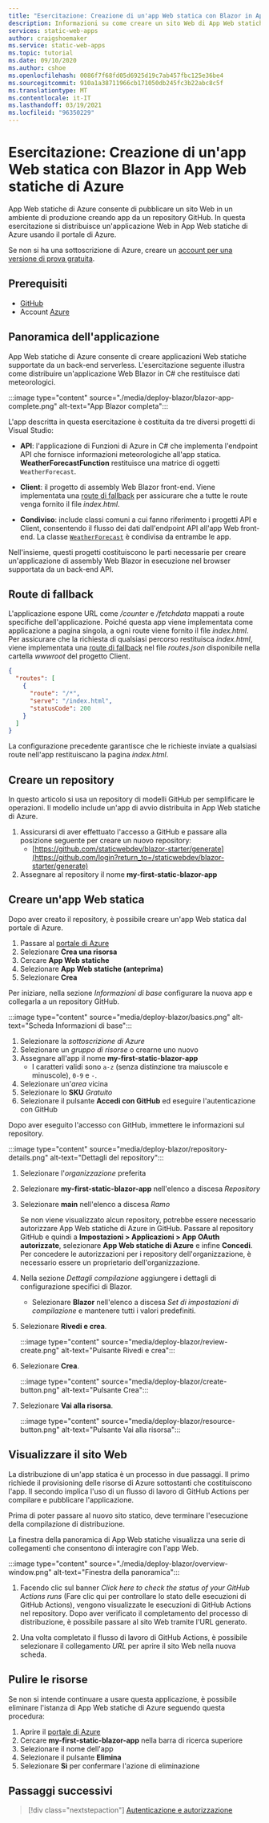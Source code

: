 ```yaml
---
title: "Esercitazione: Creazione di un'app Web statica con Blazor in App Web statiche di Azure"
description: Informazioni su come creare un sito Web di App Web statiche di Azure con Blazor.
services: static-web-apps
author: craigshoemaker
ms.service: static-web-apps
ms.topic: tutorial
ms.date: 09/10/2020
ms.author: cshoe
ms.openlocfilehash: 0086f7f68fd05d6925d19c7ab457fbc125e36be4
ms.sourcegitcommit: 910a1a38711966cb171050db245fc3b22abc8c5f
ms.translationtype: MT
ms.contentlocale: it-IT
ms.lasthandoff: 03/19/2021
ms.locfileid: "96350229"
---
```

# <a name="tutorial-building-a-static-web-app-with-blazor-in-azure-static-web-apps"></a>Esercitazione: Creazione di un'app Web statica con Blazor in App Web statiche di Azure

App Web statiche di Azure consente di pubblicare un sito Web in un ambiente di produzione creando app da un repository GitHub. In questa esercitazione si distribuisce un'applicazione Web in App Web statiche di Azure usando il portale di Azure.

Se non si ha una sottoscrizione di Azure, creare un [account per una versione di prova gratuita](https://azure.microsoft.com/free).

## <a name="prerequisites"></a>Prerequisiti

- [GitHub](https://github.com)
- Account [Azure](https://portal.azure.com)

## <a name="application-overview"></a>Panoramica dell'applicazione

App Web statiche di Azure consente di creare applicazioni Web statiche supportate da un back-end serverless. L'esercitazione seguente illustra come distribuire un'applicazione Web Blazor in C# che restituisce dati meteorologici.

:::image type="content" source="./media/deploy-blazor/blazor-app-complete.png" alt-text="App Blazor completa":::

L'app descritta in questa esercitazione è costituita da tre diversi progetti di Visual Studio:

- **API**: l'applicazione di Funzioni di Azure in C# che implementa l'endpoint API che fornisce informazioni meteorologiche all'app statica. **WeatherForecastFunction** restituisce una matrice di oggetti `WeatherForecast`.

- **Client**: il progetto di assembly Web Blazor front-end. Viene implementata una [route di fallback](#fallback-route) per assicurare che a tutte le route venga fornito il file _index.html_.

- **Condiviso**: include classi comuni a cui fanno riferimento i progetti API e Client, consentendo il flusso dei dati dall'endpoint API all'app Web front-end. La classe [`WeatherForecast`](https://github.com/staticwebdev/blazor-starter/blob/main/Shared/WeatherForecast.cs) è condivisa da entrambe le app.

Nell'insieme, questi progetti costituiscono le parti necessarie per creare un'applicazione di assembly Web Blazor in esecuzione nel browser supportata da un back-end API.

## <a name="fallback-route"></a>Route di fallback

L'applicazione espone URL come _/counter_ e _/fetchdata_ mappati a route specifiche dell'applicazione. Poiché questa app viene implementata come applicazione a pagina singola, a ogni route viene fornito il file _index.html_. Per assicurare che la richiesta di qualsiasi percorso restituisca _index.html_, viene implementata una [route di fallback](./routes.md#fallback-routes) nel file _routes.json_ disponibile nella cartella _wwwroot_ del progetto Client.

```json
{
  "routes": [
    {
      "route": "/*",
      "serve": "/index.html",
      "statusCode": 200
    }
  ]
}
```

La configurazione precedente garantisce che le richieste inviate a qualsiasi route nell'app restituiscano la pagina _index.html_.

## <a name="create-a-repository"></a>Creare un repository

In questo articolo si usa un repository di modelli GitHub per semplificare le operazioni. Il modello include un'app di avvio distribuita in App Web statiche di Azure.

1. Assicurarsi di aver effettuato l'accesso a GitHub e passare alla posizione seguente per creare un nuovo repository:
    - [https://github.com/staticwebdev/blazor-starter/generate](https://github.com/login?return_to=/staticwebdev/blazor-starter/generate)
1. Assegnare al repository il nome **my-first-static-blazor-app**

## <a name="create-a-static-web-app"></a>Creare un'app Web statica

Dopo aver creato il repository, è possibile creare un'app Web statica dal portale di Azure.

1. Passare al [portale di Azure](https://portal.azure.com)
1. Selezionare **Crea una risorsa**
1. Cercare **App Web statiche**
1. Selezionare **App Web statiche (anteprima)**
1. Selezionare **Crea**

Per iniziare, nella sezione _Informazioni di base_ configurare la nuova app e collegarla a un repository GitHub.

:::image type="content" source="media/deploy-blazor/basics.png" alt-text="Scheda Informazioni di base":::

1. Selezionare la _sottoscrizione di Azure_
1. Selezionare un _gruppo di risorse_ o crearne uno nuovo
1. Assegnare all'app il nome **my-first-static-blazor-app**
    - I caratteri validi sono `a-z` (senza distinzione tra maiuscole e minuscole), `0-9` e `-`.
1. Selezionare un'_area_ vicina
1. Selezionare lo **SKU** _Gratuito_
1. Selezionare il pulsante **Accedi con GitHub** ed eseguire l'autenticazione con GitHub

Dopo aver eseguito l'accesso con GitHub, immettere le informazioni sul repository.

:::image type="content" source="media/deploy-blazor/repository-details.png" alt-text="Dettagli del repository":::

1. Selezionare l'_organizzazione_ preferita
1. Selezionare **my-first-static-blazor-app** nell'elenco a discesa _Repository_
1. Selezionare **main** nell'elenco a discesa _Ramo_

    Se non viene visualizzato alcun repository, potrebbe essere necessario autorizzare App Web statiche di Azure in GitHub. Passare al repository GitHub e quindi a **Impostazioni > Applicazioni > App OAuth autorizzate**, selezionare **App Web statiche di Azure** e infine **Concedi**. Per concedere le autorizzazioni per i repository dell'organizzazione, è necessario essere un proprietario dell'organizzazione.

1. Nella sezione _Dettagli compilazione_ aggiungere i dettagli di configurazione specifici di Blazor.

    - Selezionare **Blazor** nell'elenco a discesa _Set di impostazioni di compilazione_ e mantenere tutti i valori predefiniti.

1. Selezionare **Rivedi e crea**.

    :::image type="content" source="media/deploy-blazor/review-create.png" alt-text="Pulsante Rivedi e crea":::

1. Selezionare **Crea**.

    :::image type="content" source="media/deploy-blazor/create-button.png" alt-text="Pulsante Crea":::

1. Selezionare **Vai alla risorsa**.

    :::image type="content" source="media/deploy-blazor/resource-button.png" alt-text="Pulsante Vai alla risorsa":::

## <a name="view-the-website"></a>Visualizzare il sito Web

La distribuzione di un'app statica è un processo in due passaggi. Il primo richiede il provisioning delle risorse di Azure sottostanti che costituiscono l'app. Il secondo implica l'uso di un flusso di lavoro di GitHub Actions per compilare e pubblicare l'applicazione.

Prima di poter passare al nuovo sito statico, deve terminare l'esecuzione della compilazione di distribuzione.

La finestra della panoramica di App Web statiche visualizza una serie di collegamenti che consentono di interagire con l'app Web.

:::image type="content" source="./media/deploy-blazor/overview-window.png" alt-text="Finestra della panoramica":::

1. Facendo clic sul banner _Click here to check the status of your GitHub Actions runs_ (Fare clic qui per controllare lo stato delle esecuzioni di GitHub Actions), vengono visualizzate le esecuzioni di GitHub Actions nel repository. Dopo aver verificato il completamento del processo di distribuzione, è possibile passare al sito Web tramite l'URL generato.

2. Una volta completato il flusso di lavoro di GitHub Actions, è possibile selezionare il collegamento _URL_ per aprire il sito Web nella nuova scheda.

## <a name="clean-up-resources"></a>Pulire le risorse

Se non si intende continuare a usare questa applicazione, è possibile eliminare l'istanza di App Web statiche di Azure seguendo questa procedura:

1. Aprire il [portale di Azure](https://portal.azure.com)
1. Cercare **my-first-static-blazor-app** nella barra di ricerca superiore
1. Selezionare il nome dell'app
1. Selezionare il pulsante **Elimina**
1. Selezionare **Sì** per confermare l'azione di eliminazione

## <a name="next-steps"></a>Passaggi successivi

> [!div class="nextstepaction"]
> [Autenticazione e autorizzazione](./authentication-authorization.md)
